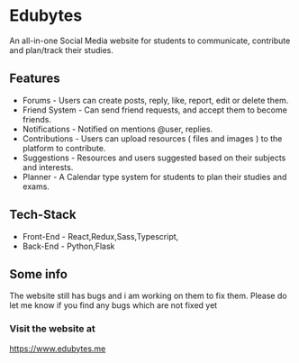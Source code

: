 # Edubytes

An all-in-one Social Media website for students to communicate, contribute and plan/track their studies.

## Features

- Forums - Users can create posts, reply, like, report, edit or delete them.
- Friend System -  Can send friend requests, and accept them to become friends.
- Notifications - Notified on mentions @user, replies.
- Contributions -  Users can upload resources ( files and images ) to the platform to contribute.
- Suggestions -  Resources and users suggested based on their subjects and interests.
- Planner - A Calendar type system for students to plan their studies and exams.

## Tech-Stack
- Front-End - React,Redux,Sass,Typescript,
- Back-End -  Python,Flask

## Some info
The website still has bugs and i am working on them to fix them. Please do let me know if you find any bugs which are not fixed yet

### Visit the website at 

https://www.edubytes.me
